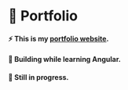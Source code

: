 # 🌊 Portfolio
#### ⚡ This is my [portfolio website](https://vikiwarrior.github.io/portfolio/).
#### 📕 Building while learning Angular.
#### 🔨 Still in progress.
 
